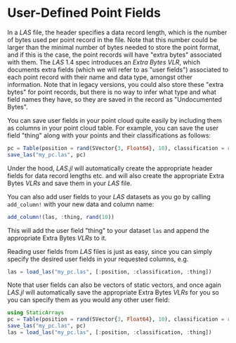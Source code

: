 # User-Defined Point Fields

In a *LAS* file, the header specifies a data record length, which is the number of bytes used per point record in the file. Note that this number could be larger than the minimal number of bytes needed to store the point format, and if this is the case, the point records will have "extra bytes" associated with them. The *LAS* 1.4 spec introduces an *Extra Bytes VLR*, which documents extra fields (which we will refer to as "user fields") associated to each point record with their name and data type, amongst other information. Note that in legacy versions, you could also store these "extra bytes" for point records, but there is no way to infer what type and what field names they have, so they are saved in the record as "Undocumented Bytes".

You can save user fields in your point cloud quite easily by including them as columns in your point cloud table. For example, you can save the user field "thing" along with your points and their classifications as follows:

```julia
pc = Table(position = rand(SVector{3, Float64}, 10), classification = rand(UIn8, 10), thing = rand(10))
save_las("my_pc.las", pc)
```

Under the hood, *LAS.jl* will automatically create the appropriate header fields for data record lengths etc. and will also create the appropriate Extra Bytes *VLRs* and save them in your *LAS* file. 

You can also add user fields to your *LAS* datasets as you go by calling `add_column!` with your new data and column name:

```julia
add_column!(las, :thing, rand(10))
```

This will add the user field "thing" to your dataset `las` and append the appropriate Extra Bytes *VLRs* to it. 

Reading user fields from *LAS* files is just as easy, since you can simply specify the desired user fields in your requested columns, e.g.

```julia
las = load_las("my_pc.las", [:position, :classification, :thing])
```

Note that user fields can also be vectors of static vectors, and once again *LAS.jl* will automatically save the appropriate Extra Bytes *VLRs* for you so you can specify them as you would any other user field:

```julia
using StaticArrays
pc = Table(position = rand(SVector{3, Float64}, 10), classification = rand(UIn8, 10), thing = rand(SVector{3, Float64}, 10))
save_las("my_pc.las", pc)
las = load_las("my_pc.las", [:position, :classification, :thing])
```